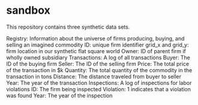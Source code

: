 # sandbox
This repository contains three synthetic data sets.

Registry: Information about the universe of firms producing, buying, and selling an imagined commodity
  ID: unique firm identifier
  grid_x and grid_y: firm location in our synthetic flat square world
  Owner: ID of parent firm if wholly owned subsidiary
Transactions: A log of all transactions
  Buyer: The ID of the buying firm
  Seller: The ID of the selling firm
  Price: The total price of the transaction in $k
  Quantity: The total quantity of the commodity in the transaction in tons
  Distance: The distance traveled from buyer to seller
  Year: The year of the transaction
Inspections: A log of inspections for labor violations
  ID: The firm being inspected
  Violation: 1 indicates that a violation was found
  Year: The year of the inspection
  

